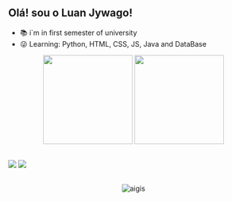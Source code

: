## Olá! sou o Luan Jywago!



- 📚 i`m in first semester of university
- 😜 Learning: Python, HTML, CSS, JS, Java and DataBase

<div align="center">
  <img height="180cm" src="https://github-readme-stats.vercel.app/api?username=LuanJywago&show_icons=true&theme=chartreuse-dark"/>
  <img height="180cm" src="https://github-readme-stats.vercel.app/api/top-langs/?username=LuanJywago&layout=compact&langs_count=16&theme=chartreuse-dark"/>
</div>

##

<a href="https://www.instagram.com/jywago._/" target="_blank"><img src="https://img.shields.io/badge/-Instagram-%23E4405F?style=for-the-badge&logo=instagram&logoColor=white" target="_blank"></a>
<a href="https://www.linkedin.com/in/luan-jywago-8269ba298/" target="_blank"><img src="https://img.shields.io/badge/LinkedIn-0077B5?style=for-the-badge&logo=linkedin&logoColor=white" target="_blank"><a/>

##

<div align="center">
  <img alaing=center alt="aigis" src="https://imgur.com/pwuZqq4.gif"/>
</div>
